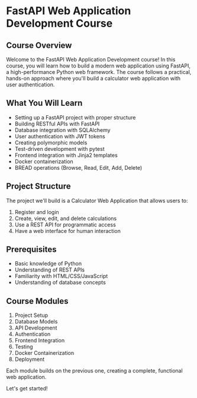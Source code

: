 # FastAPI Web Application Development Course

## Course Overview

Welcome to the FastAPI Web Application Development course! In this course, you will learn how to build a modern web application using FastAPI, a high-performance Python web framework. The course follows a practical, hands-on approach where you'll build a calculator web application with user authentication.

## What You Will Learn

- Setting up a FastAPI project with proper structure
- Building RESTful APIs with FastAPI
- Database integration with SQLAlchemy
- User authentication with JWT tokens
- Creating polymorphic models
- Test-driven development with pytest
- Frontend integration with Jinja2 templates
- Docker containerization
- BREAD operations (Browse, Read, Edit, Add, Delete)

## Project Structure

The project we'll build is a Calculator Web Application that allows users to:

1. Register and login
2. Create, view, edit, and delete calculations
3. Use a REST API for programmatic access
4. Have a web interface for human interaction

## Prerequisites

- Basic knowledge of Python
- Understanding of REST APIs
- Familiarity with HTML/CSS/JavaScript
- Understanding of database concepts

## Course Modules

1. Project Setup
2. Database Models
3. API Development
4. Authentication
5. Frontend Integration
6. Testing
7. Docker Containerization
8. Deployment

Each module builds on the previous one, creating a complete, functional web application.

Let's get started!